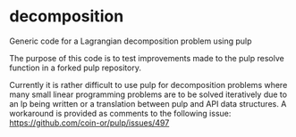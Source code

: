 # decomposition
Generic code for a Lagrangian decomposition problem using pulp

The purpose of this code is to test improvements made to the pulp resolve function in a forked pulp repository.

Currently it is rather difficult to use pulp for decomposition problems where many small linear programming problems are to be solved iteratively due to an lp being written or a translation between pulp and API data structures. A workaround is provided as comments to the following issue: https://github.com/coin-or/pulp/issues/497
